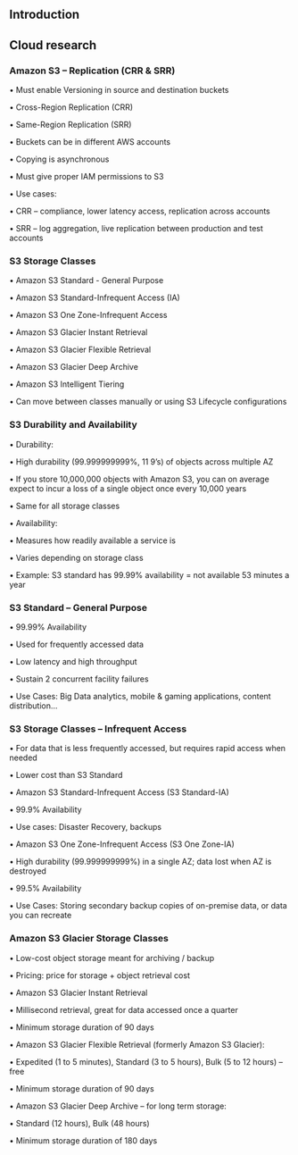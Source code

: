 ## Introduction

## Cloud research
### Amazon S3 – Replication (CRR & SRR)
• Must enable Versioning in source and destination buckets

• Cross-Region Replication (CRR)

• Same-Region Replication (SRR)

• Buckets can be in different AWS accounts

• Copying is asynchronous

• Must give proper IAM permissions to S3

• Use cases:

  • CRR – compliance, lower latency access, replication across accounts
  
  • SRR – log aggregation, live replication between production and test
    accounts
    
### S3 Storage Classes

• Amazon S3 Standard - General Purpose

• Amazon S3 Standard-Infrequent Access (IA)

• Amazon S3 One Zone-Infrequent Access

• Amazon S3 Glacier Instant Retrieval

• Amazon S3 Glacier Flexible Retrieval

• Amazon S3 Glacier Deep Archive

• Amazon S3 Intelligent Tiering

• Can move between classes manually or using S3 Lifecycle configurations


### S3 Durability and Availability

• Durability:

  • High durability (99.999999999%, 11 9’s) of objects across multiple AZ
  
  • If you store 10,000,000 objects with Amazon S3, you can on average expect to
    incur a loss of a single object once every 10,000 years
    
  • Same for all storage classes
  
• Availability:

  • Measures how readily available a service is
  
  • Varies depending on storage class
  
  • Example: S3 standard has 99.99% availability = not available 53 minutes a year
  
  
### S3 Standard – General Purpose

• 99.99% Availability

• Used for frequently accessed data

• Low latency and high throughput

• Sustain 2 concurrent facility failures

• Use Cases: Big Data analytics, mobile & gaming applications, content
distribution…

### S3 Storage Classes – Infrequent Access

• For data that is less frequently accessed, but requires rapid access when needed

• Lower cost than S3 Standard

• Amazon S3 Standard-Infrequent Access (S3 Standard-IA)

  • 99.9% Availability
  
  • Use cases: Disaster Recovery, backups

• Amazon S3 One Zone-Infrequent Access (S3 One Zone-IA)

  • High durability (99.999999999%) in a single AZ; data lost when AZ is destroyed
  
  • 99.5% Availability
  
  • Use Cases: Storing secondary backup copies of on-premise data, or data you can recreate    
    
### Amazon S3 Glacier Storage Classes
• Low-cost object storage meant for archiving / backup

• Pricing: price for storage + object retrieval cost

• Amazon S3 Glacier Instant Retrieval

  • Millisecond retrieval, great for data accessed once a quarter
  
  • Minimum storage duration of 90 days

• Amazon S3 Glacier Flexible Retrieval (formerly Amazon S3 Glacier): 

  • Expedited (1 to 5 minutes), Standard (3 to 5 hours), Bulk (5 to 12 hours) – free
  
  • Minimum storage duration of 90 days

• Amazon S3 Glacier Deep Archive – for long term storage:

  • Standard (12 hours), Bulk (48 hours)
  
  • Minimum storage duration of 180 days


  
  
  
  
  
  
  
  
  
  
  
  
  
  
  
  
  
  
  
  
  
  
  
  




